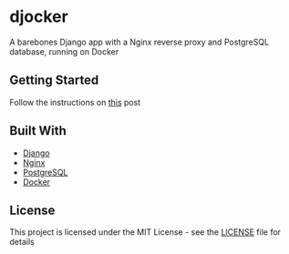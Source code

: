 # djocker
A barebones Django app with a Nginx reverse proxy and PostgreSQL database, running on Docker

## Getting Started

Follow the instructions on [this](https://jimmykamau.com/posts/docker-nginx-postgres-django) post

## Built With

* [Django](https://www.djangoproject.com/)
* [Nginx](https://www.nginx.com/)
* [PostgreSQL](https://www.postgresql.org/)
* [Docker](https://www.docker.com/)

## License

This project is licensed under the MIT License - see the [LICENSE](LICENSE) file for details
